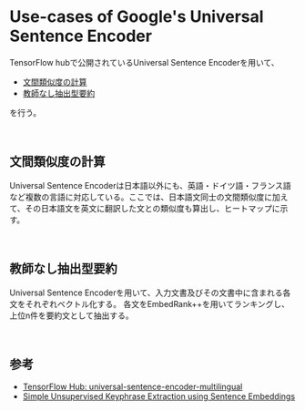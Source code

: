 # Use-cases of Google's Universal Sentence Encoder

TensorFlow hubで公開されているUniversal Sentence Encoderを用いて、

- [文間類似度の計算](https://github.com/marucha80t/application_of_universal_sentence_encoder/blob/master/sentence_similarity.ipynb)
- [教師なし抽出型要約](https://github.com/marucha80t/use-cases_of_universal_sentence_encoder/blob/master/unsupervised_extractive_summarization_with_use.ipynb)

を行う。

<br>


## 文間類似度の計算

Universal Sentence Encoderは日本語以外にも、英語・ドイツ語・フランス語など複数の言語に対応している。ここでは、日本語文同士の文間類似度に加えて、その日本語文を英文に翻訳した文との類似度も算出し、ヒートマップに示す。

<br>



## 教師なし抽出型要約

Universal Sentence Encoderを用いて、入力文書及びその文書中に含まれる各文をそれぞれベクトル化する。
各文をEmbedRank++を用いてランキングし、上位n件を要約文として抽出する。

<br>


## 参考

- [TensorFlow Hub: universal-sentence-encoder-multilingual](https://tfhub.dev/google/universal-sentence-encoder-multilingual/1)
- [Simple Unsupervised Keyphrase Extraction using Sentence Embeddings](https://arxiv.org/abs/1801.04470)
